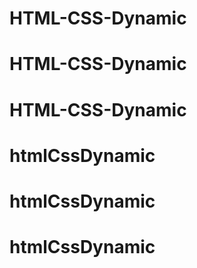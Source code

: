# HTML-CSS-Dynamic
# HTML-CSS-Dynamic
# HTML-CSS-Dynamic
# htmlCssDynamic
# htmlCssDynamic
# htmlCssDynamic
